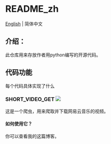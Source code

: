 # README_zh

[English](https://github.com/pythonqi/code/blob/master/README.md) | 简体中文

## 介绍：

此仓库用来存放作者用python编写的开源代码。

## 代码功能

每个代码具体实现了什么

### SHORT_VIDEO_GET ![](http://p8paxmsip.bkt.clouddn.com/github/cloudmusic.png)

这是一个爬虫，用来爬取并下载网易云音乐的视频。

#### 如何使用它？

你可以查看我的这篇博客。
